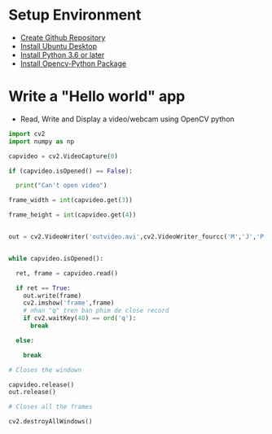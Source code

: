 # Setup Environment
- [Create Github Repository](https://github.com/18521449/Nhom-5)
- [Install Ubuntu Desktop](https://ubuntu.com/tutorials/install-ubuntu-desktop#11-installation-complete)
- [Install Python 3.6 or later](https://linuxize.com/post/how-to-install-python-3-7-on-ubuntu-18-04/)
- [Install Opencv-Python Package](https://acodary.wordpress.com/2018/07/21/opencv-cai-dat-opencv-python-tren-windows/)
# Write a "Hello world" app
- Read, Write and Display a video/webcam using OpenCV python
```python
import cv2
import numpy as np

capvideo = cv2.VideoCapture(0)

if (capvideo.isOpened() == False): 

  print("Can't open video")

frame_width = int(capvideo.get(3))

frame_height = int(capvideo.get(4))


out = cv2.VideoWriter('outvideo.avi',cv2.VideoWriter_fourcc('M','J','P','G'), 10, (frame_width,frame_height))


while capvideo.isOpened():

  ret, frame = capvideo.read()

  if ret == True: 
    out.write(frame)
    cv2.imshow('frame',frame)
    # nhan "q" tren ban phim de close record
    if cv2.waitKey(40) == ord('q'):
      break

  else:

    break 

# Closes the windown

capvideo.release()
out.release()

# Closes all the frames

cv2.destroyAllWindows() 
```
